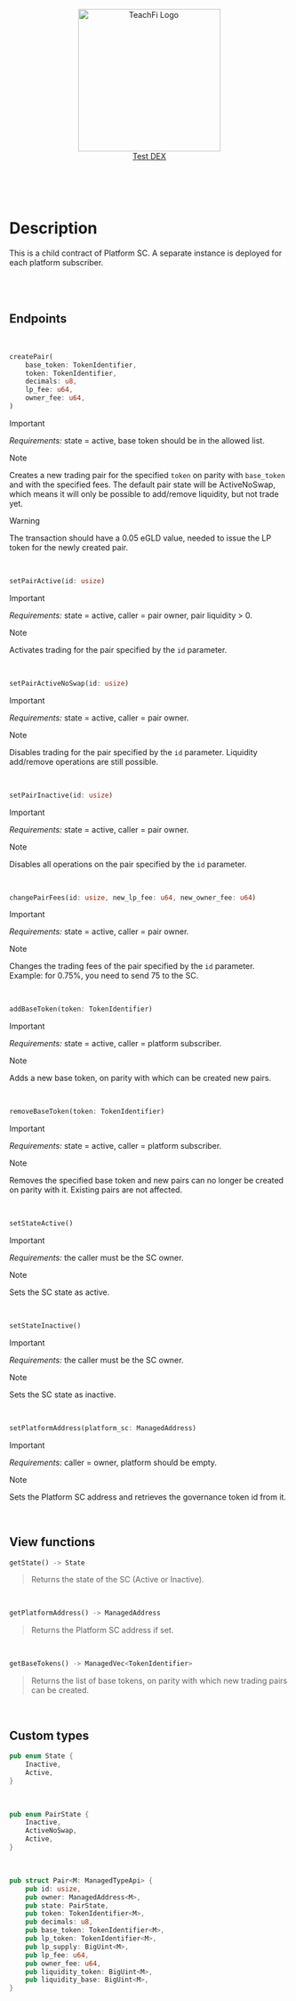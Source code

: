<p align="center">
  <a href="https://teachfi.network/" target="blank"><img src="https://teachfi.network/teachfi-logo.svg" width="256" alt="TeachFi Logo" /><br/>Test DEX</a>
</p>
<br/>
<br/>
<br/>

# Description

This is a child contract of Platform SC. A separate instance is deployed for each platform subscriber.\
<br/>
<br/>
<br/>
## Endpoints

<br/>

```rust
createPair(
    base_token: TokenIdentifier,
    token: TokenIdentifier,
    decimals: u8,
    lp_fee: u64,
    owner_fee: u64,
)
```
>[!IMPORTANT]
>*Requirements:* state = active, base token should be in the allowed list.

>[!NOTE]
>Creates a new trading pair for the specified `token` on parity with `base_token` and with the specified fees. 
>The default pair state will be ActiveNoSwap, which means it will only be possible to add/remove liquidity, but not trade yet.

>[!WARNING]
>The transaction should have a 0.05 eGLD value, needed to issue the LP token for the newly created pair.
<br/>

```rust
setPairActive(id: usize)
```
>[!IMPORTANT]
>*Requirements:* state = active, caller = pair owner, pair liquidity > 0.

>[!NOTE]
>Activates trading for the pair specified by the `id` parameter.
<br/>

```rust
setPairActiveNoSwap(id: usize)
```
>[!IMPORTANT]
>*Requirements:* state = active, caller = pair owner.

>[!NOTE]
>Disables trading for the pair specified by the `id` parameter. Liquidity add/remove operations are still possible.
<br/>

```rust
setPairInactive(id: usize)
```
>[!IMPORTANT]
>*Requirements:* state = active, caller = pair owner.

>[!NOTE]
>Disables all operations on the pair specified by the `id` parameter.
<br/>

```rust
changePairFees(id: usize, new_lp_fee: u64, new_owner_fee: u64)
```
>[!IMPORTANT]
>*Requirements:* state = active, caller = pair owner.

>[!NOTE]
>Changes the trading fees of the pair specified by the `id` parameter. Example: for 0.75%, you need to send 75 to the SC.
<br/>

```rust
addBaseToken(token: TokenIdentifier)
```
>[!IMPORTANT]
>*Requirements:* state = active, caller = platform subscriber.

>[!NOTE]
>Adds a new base token, on parity with which can be created new pairs.
<br/>

```rust
removeBaseToken(token: TokenIdentifier)
```
>[!IMPORTANT]
>*Requirements:* state = active, caller = platform subscriber.

>[!NOTE]
>Removes the specified base token and new pairs can no longer be created on parity with it. Existing pairs are not affected.
<br/>

```rust
setStateActive()
```
>[!IMPORTANT]
*Requirements:* the caller must be the SC owner.

>[!NOTE]
>Sets the SC state as active.
<br/>

```rust
setStateInactive()
```
>[!IMPORTANT]
*Requirements:* the caller must be the SC owner.

>[!NOTE]
>Sets the SC state as inactive.
<br/>

```rust
setPlatformAddress(platform_sc: ManagedAddress)
```
>[!IMPORTANT]
>*Requirements:* caller = owner, platform should be empty.

>[!NOTE]
>Sets the Platform SC address and retrieves the governance token id from it.

<br/>

## View functions

```rust
getState() -> State
```
>Returns the state of the SC (Active or Inactive).
<br/>

```rust
getPlatformAddress() -> ManagedAddress
```
>Returns the Platform SC address if set.
<br/>

```rust
getBaseTokens() -> ManagedVec<TokenIdentifier>
```
>Returns the list of base tokens, on parity with which new trading pairs can be created.

<br/>

## Custom types

```rust
pub enum State {
    Inactive,
    Active,
}
```

<br/>

```rust
pub enum PairState {
    Inactive,
    ActiveNoSwap,
    Active,
}
```

<br/>

```rust
pub struct Pair<M: ManagedTypeApi> {
    pub id: usize,
    pub owner: ManagedAddress<M>,
    pub state: PairState,
    pub token: TokenIdentifier<M>,
    pub decimals: u8,
    pub base_token: TokenIdentifier<M>,
    pub lp_token: TokenIdentifier<M>,
    pub lp_supply: BigUint<M>,
    pub lp_fee: u64,
    pub owner_fee: u64,
    pub liquidity_token: BigUint<M>,
    pub liquidity_base: BigUint<M>,
}
```

